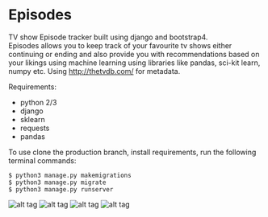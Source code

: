 # Episodes
TV show Episode tracker built using django and bootstrap4.<br/>
Episodes allows you to keep track of your favourite tv shows either continuing or ending and also provide you with recommendations based on your likings using machine learning using libraries like pandas, sci-kit learn, numpy etc.
Using http://thetvdb.com/ for metadata.

Requirements:

 * python 2/3
 * django
 * sklearn
 * requests
 * pandas

To use clone the production branch, install requirements, run the following terminal commands:

    $ python3 manage.py makemigrations
    $ python3 manage.py migrate
    $ python3 manage.py runserver


![alt tag](https://github.com/guptachetan1997/Episodes/blob/master/1.jpeg)
![alt tag](https://github.com/guptachetan1997/Episodes/blob/master/2.jpeg)
![alt tag](https://github.com/guptachetan1997/Episodes/blob/master/3.jpeg)
![alt tag](https://github.com/guptachetan1997/Episodes/blob/master/4.jpeg)
